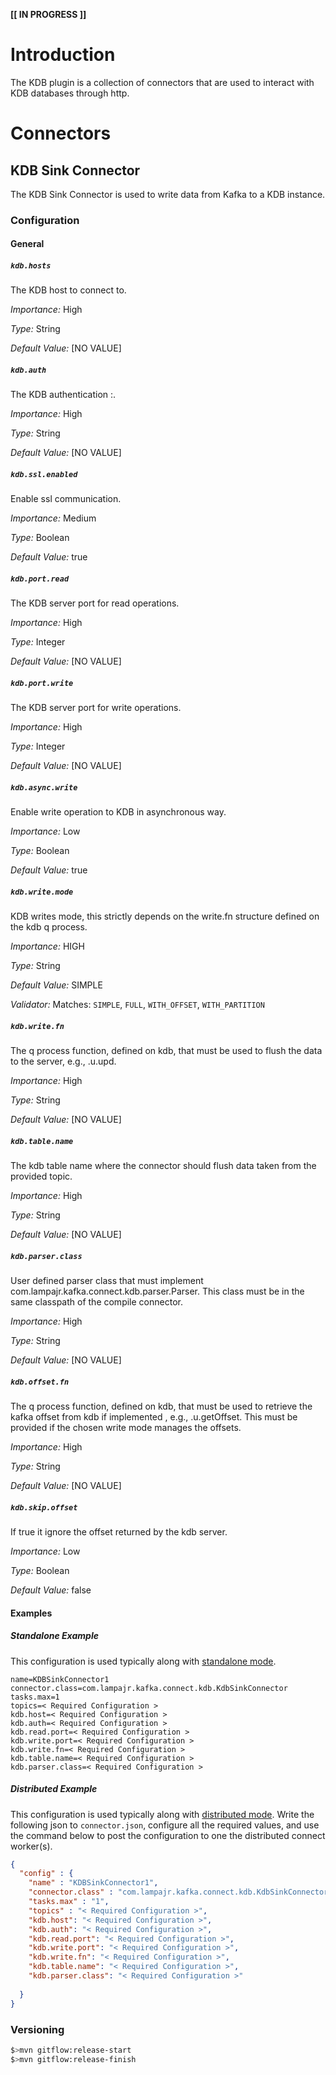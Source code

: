 __[[ IN PROGRESS ]]__

# Introduction

The KDB plugin is a collection of connectors that are used to interact with KDB databases through http.

# Connectors

## KDB Sink Connector

The KDB Sink Connector is used to write data from Kafka to a KDB instance.

### Configuration

#### General


##### `kdb.hosts`

The KDB host to connect to.

*Importance:* High

*Type:* String

*Default Value:* [NO VALUE]

##### `kdb.auth`

The KDB authentication <user>:<pass>.

*Importance:* High

*Type:* String

*Default Value:* [NO VALUE]

##### `kdb.ssl.enabled`

Enable ssl communication.

*Importance:* Medium

*Type:* Boolean

*Default Value:* true

##### `kdb.port.read`

The KDB server port for read operations.

*Importance:* High

*Type:* Integer

*Default Value:* [NO VALUE]

##### `kdb.port.write`

The KDB server port for write operations.

*Importance:* High

*Type:* Integer

*Default Value:* [NO VALUE]

##### `kdb.async.write`

Enable write operation to KDB in asynchronous way.

*Importance:* Low

*Type:* Boolean

*Default Value:* true

##### `kdb.write.mode`

KDB writes mode, this strictly depends on the write.fn structure defined on the kdb q process.

*Importance:* HIGH

*Type:* String

*Default Value:* SIMPLE

*Validator:* Matches: ``SIMPLE``, ``FULL``, ``WITH_OFFSET``, ``WITH_PARTITION``

##### `kdb.write.fn`

The q process function, defined on kdb, that must be used to flush the data to the server, e.g., .u.upd.

*Importance:* High

*Type:* String

*Default Value:* [NO VALUE]

##### `kdb.table.name`

The kdb table name where the connector should flush data taken from the provided topic.

*Importance:* High

*Type:* String

*Default Value:* [NO VALUE]

##### `kdb.parser.class`

User defined parser class that must implement com.lampajr.kafka.connect.kdb.parser.Parser.
This class must be in the same classpath of the compile connector.

*Importance:* High

*Type:* String

*Default Value:* [NO VALUE]

##### `kdb.offset.fn`

The q process function, defined on kdb, that must be used to retrieve the kafka offset 
from kdb if implemented , e.g., .u.getOffset. This must be provided if the chosen 
write mode manages the offsets.

*Importance:* High

*Type:* String

*Default Value:* [NO VALUE]

##### `kdb.skip.offset`

If true it ignore the offset returned by the kdb server.

*Importance:* Low

*Type:* Boolean

*Default Value:* false

#### Examples


##### Standalone Example

This configuration is used typically along with [standalone mode](http://docs.confluent.io/current/connect/concepts.html#standalone-workers).

```properties
name=KDBSinkConnector1
connector.class=com.lampajr.kafka.connect.kdb.KdbSinkConnector
tasks.max=1
topics=< Required Configuration >
kdb.host=< Required Configuration >
kdb.auth=< Required Configuration >
kdb.read.port=< Required Configuration >
kdb.write.port=< Required Configuration >
kdb.write.fn=< Required Configuration >
kdb.table.name=< Required Configuration >
kdb.parser.class=< Required Configuration >
```

##### Distributed Example

This configuration is used typically along with [distributed mode](http://docs.confluent.io/current/connect/concepts.html#distributed-workers).
Write the following json to `connector.json`, configure all the required values, and use the command below to
post the configuration to one the distributed connect worker(s).

```json
{
  "config" : {
    "name" : "KDBSinkConnector1",
    "connector.class" : "com.lampajr.kafka.connect.kdb.KdbSinkConnector",
    "tasks.max" : "1",
    "topics" : "< Required Configuration >",
    "kdb.host": "< Required Configuration >",
    "kdb.auth": "< Required Configuration >",
    "kdb.read.port": "< Required Configuration >",
    "kdb.write.port": "< Required Configuration >",
    "kdb.write.fn": "< Required Configuration >",
    "kdb.table.name": "< Required Configuration >",
    "kdb.parser.class": "< Required Configuration >"
    
  }
}
```

### Versioning

```bash
$>mvn gitflow:release-start
$>mvn gitflow:release-finish
```
